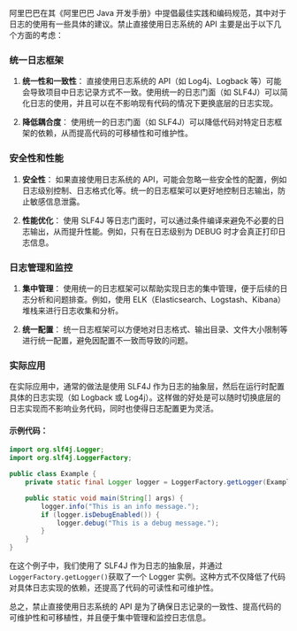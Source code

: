 阿里巴巴在其《阿里巴巴 Java 开发手册》中提倡最佳实践和编码规范，其中对于日志的使用有一些具体的建议。禁止直接使用日志系统的 API 主要是出于以下几个方面的考虑：

### 统一日志框架

1. **统一性和一致性**：
   直接使用日志系统的 API（如 Log4j、Logback 等）可能会导致项目中日志记录方式不一致。使用统一的日志门面（如 SLF4J）可以简化日志的使用，并且可以在不影响现有代码的情况下更换底层的日志实现。

2. **降低耦合度**：
   使用统一的日志门面（如 SLF4J）可以降低代码对特定日志框架的依赖，从而提高代码的可移植性和可维护性。

### 安全性和性能

1. **安全性**：
   如果直接使用日志系统的 API，可能会忽略一些安全性的配置，例如日志级别控制、日志格式化等。统一的日志框架可以更好地控制日志输出，防止敏感信息泄露。

2. **性能优化**：
   使用 SLF4J 等日志门面时，可以通过条件编译来避免不必要的日志输出，从而提升性能。例如，只有在日志级别为 DEBUG 时才会真正打印日志信息。

### 日志管理和监控

1. **集中管理**：
   使用统一的日志框架可以帮助实现日志的集中管理，便于后续的日志分析和问题排查。例如，使用 ELK（Elasticsearch、Logstash、Kibana）堆栈来进行日志收集和分析。

2. **统一配置**：
   统一日志框架可以方便地对日志格式、输出目录、文件大小限制等进行统一配置，避免因配置不一致而导致的问题。

### 实际应用

在实际应用中，通常的做法是使用 SLF4J 作为日志的抽象层，然后在运行时配置具体的日志实现（如 Logback 或 Log4j）。这样做的好处是可以随时切换底层的日志实现而不影响业务代码，同时也使得日志配置更为灵活。

#### 示例代码：

```java
import org.slf4j.Logger;
import org.slf4j.LoggerFactory;

public class Example {
    private static final Logger logger = LoggerFactory.getLogger(Example.class);

    public static void main(String[] args) {
        logger.info("This is an info message.");
        if (logger.isDebugEnabled()) {
            logger.debug("This is a debug message.");
        }
    }
}
```

在这个例子中，我们使用了 SLF4J 作为日志的抽象层，并通过`LoggerFactory.getLogger()`获取了一个 Logger 实例。这种方式不仅降低了代码对具体日志实现的依赖，还提高了代码的可读性和可维护性。

总之，禁止直接使用日志系统的 API 是为了确保日志记录的一致性、提高代码的可维护性和可移植性，并且便于集中管理和监控日志信息。
